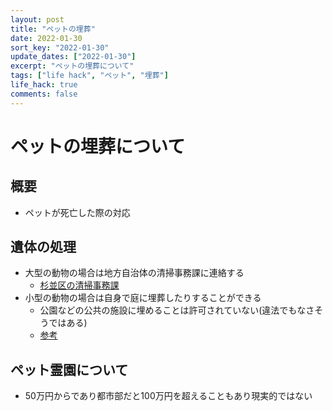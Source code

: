 ```yaml
---
layout: post
title: "ペットの埋葬"
date: 2022-01-30
sort_key: "2022-01-30"
update_dates: ["2022-01-30"]
excerpt: "ペットの埋葬について"
tags: ["life hack", "ペット", "埋葬"]
life_hack: true
comments: false
---
```


# ペットの埋葬について

## 概要
 - ペットが死亡した際の対応

## 遺体の処理
 - 大型の動物の場合は地方自治体の清掃事務課に連絡する
   - [杉並区の清掃事務課](https://www.city.suginami.tokyo.jp/guide/gomi/seisou/1004896.html)
 - 小型の動物の場合は自身で庭に埋葬したりすることができる
   - 公園などの公共の施設に埋めることは許可されていない(違法でもなさそうではある)
   - [参考](https://detail.chiebukuro.yahoo.co.jp/qa/question_detail/q10165799785?__ysp=5Z%2BL6JGs44CA5YWs5ZyS)

## ペット霊園について
 - 50万円からであり都市部だと100万円を超えることもあり現実的ではない
 

